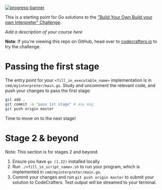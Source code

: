 [![progress-banner](https://backend.codecrafters.io/progress/interpreter/a419996d-f6a3-40ec-86a5-44418c7916ce)](https://app.codecrafters.io/users/codecrafters-bot?r=2qF)

This is a starting point for Go solutions to the
["Build Your Own Build your own Interpreter" Challenge](https://app.codecrafters.io/courses/interpreter/overview).

_Add a description of your course here_

**Note**: If you're viewing this repo on GitHub, head over to
[codecrafters.io](https://codecrafters.io) to try the challenge.

# Passing the first stage

The entry point for your `<fill_in_executable_name>` implementation is in
`cmd/myinterpreter/main.go`. Study and uncomment the relevant code, and push
your changes to pass the first stage:

```sh
git add .
git commit -m "pass 1st stage" # any msg
git push origin master
```

Time to move on to the next stage!

# Stage 2 & beyond

Note: This section is for stages 2 and beyond.

1. Ensure you have `go (1.22)` installed locally
1. Run `./<fill_in_script_name>.sh` to run your program, which is implemented in
   `cmd/myinterpreter/main.go`.
1. Commit your changes and run `git push origin master` to submit your solution
   to CodeCrafters. Test output will be streamed to your terminal.
